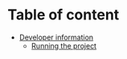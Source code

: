 # Table of content

* [Developer information](docs/developers.md)
  * [Running the project](docs/running-the-project.md)
